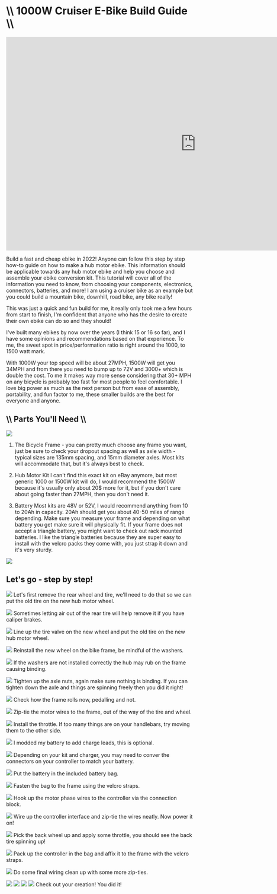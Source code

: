 # \\\ 1000W Cruiser E-Bike Build Guide \\\

<div class="video-container"><iframe width="1024" height="576" src="https://www.youtube.com/embed/L0SnN9du-Ac" title="YouTube video player" frameborder="0" allow="accelerometer; autoplay; clipboard-write; encrypted-media; gyroscope; picture-in-picture" allowfullscreen></iframe></div>

Build a fast and cheap ebike in 2022! Anyone can follow this step by step how-to guide on how to make a hub motor ebike. This information should be applicable towards any hub motor ebike and help you choose and assemble your ebike conversion kit. This tutorial will cover all of the information you need to know, from choosing your components, electronics, connectors, batteries, and more! I am using a cruiser bike as an example but you could build a mountain bike, downhill, road bike, any bike really! 

This was just a quick and fun build for me, it really only took me a few hours from start to finish, I'm confident that anyone who has the desire to create their own ebike can do so and they should!

I've built many ebikes by now over the years (I think 15 or 16 so far), and I have some opinions and recommendations based on that experience. To me, the sweet spot in price/performation ratio is right around the 1000, to 1500 watt mark. 

With 1000W your top speed will be about 27MPH, 1500W will get you 34MPH and from there you need to bump up to 72V and 3000+ which is double the cost. To me it makes way more sense considering that 30+ MPH on any bicycle is probably too fast for most people to feel comfortable. I love big power as much as the next person but from ease of assembly, portability, and fun factor to me, these smaller builds are the best for everyone and anyone. 

## \\\ Parts You'll Need \\\
![](parts.jpg)

1. The Bicycle Frame - you can pretty much choose any frame you want, just be sure to check your dropout spacing as well as axle width - typical sizes are 135mm spacing, and 15mm diameter axles. Most kits will accommodate that, but it's always best to check. 

2. Hub Motor Kit
I can't find this exact kit on eBay anymore, but most generic 1000 or 1500W kit will do, I would recommend the 1500W because it's usually only about 20$ more for it, but if you don't care about going faster than 27MPH, then you don't need it. 

2. Battery
Most kits are 48V or 52V, I would recommend anything from 10 to 20Ah in capacity. 20Ah should get you about 40-50 miles of range depending. Make sure you measure your frame and depending on what battery you get make sure it will physically fit. If your frame does not accept a triangle battery, you might want to check out rack mounted batteries. I like the triangle batteries because they are super easy to install with the velcro packs they come with, you just strap it down and it's very sturdy. 

![](parts2.jpg)

## Let's go - step by step!

![](tire1.jpg)
Let's first remove the rear wheel and tire, we'll need to do that so we can put the old tire on the new hub motor wheel. 

![](tire2.jpg)
Sometimes letting air out of the rear tire will help remove it if you have caliper brakes. 
 
![](tire3.jpg)
Line up the tire valve on the new wheel and put the old tire on the new hub motor wheel. 

![](tire4.jpg)
Reinstall the new wheel on the bike frame, be mindful of the washers. 

![](washers.jpg)
If the washers are not installed correctly the hub may rub on the frame causing binding.

![](tighten.jpg)
Tighten up the axle nuts, again make sure nothing is binding. If you can tighten down the axle and things are spinning freely then you did it right! 

![](frame.jpg)
Check how the frame rolls now, pedalling and not.

![](wiring1.jpg)
Zip-tie the motor wires to the frame, out of the way of the tire and wheel. 

![](throttle.jpg)
Install the throttle. If too many things are on your handlebars, try moving them to the other side. 

![](batterymod.jpg)
I modded my battery to add charge leads, this is optional. 

![](controller.jpg)
Depending on your kit and charger, you may need to conver the connectors on your controller to match your battery. 

![](bag.jpg)
Put the battery in the included battery bag. 

![](bag2.jpg)
Fasten the bag to the frame using the velcro straps. 

![](phase.jpg)
Hook up the motor phase wires to the controller via the connection block.

![](power.jpg)
Wire up the controller interface and zip-tie the wires neatly. Now power it on! 

![](power2.jpg)
Pick the back wheel up and apply some throttle, you should see the back tire spinning up!

![](conbag.jpg)
Pack up the controller in the bag and affix it to the frame with the velcro straps.

![](wireclean.jpg)
Do some final wiring clean up with some more zip-ties. 

![](final1.jpg)
![](final2.jpg)
![](final3.jpg)
![](final4.jpg)
Check out your creation! You did it! 

